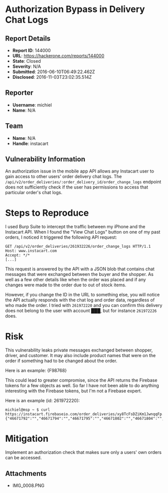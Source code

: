 # Authorization Bypass in Delivery Chat Logs

## Report Details
- **Report ID**: 144000
- **URL**: https://hackerone.com/reports/144000
- **State**: Closed
- **Severity**: N/A
- **Submitted**: 2016-06-10T06:49:22.462Z
- **Disclosed**: 2016-11-03T23:02:35.514Z

## Reporter
- **Username**: michiel
- **Name**: N/A

## Team
- **Name**: N/A
- **Handle**: instacart

## Vulnerability Information
An authorization issue in the mobile app API allows any Instacart user to gain access to other users' order delivery chat logs. The `/api/v2/order_deliveries/:order_delivery_id/order_change_logs` endpoint does not sufficiently check if the user has permissions to access that particular order's chat logs. 

# Steps to Reproduce
I used Burp Suite to intercept the traffic between my iPhone and the Instacart API. When I found the "View 
Chat Logs" button on one of my past orders, I noticed it triggered the following API request:

```
GET /api/v2/order_deliveries/261932226/order_change_logs HTTP/1.1
Host: www.instacart.com
Accept: */*
[...]
```

This request is answered by the API with a JSON blob that contains chat messages that were exchanged between the buyer and the shopper. As well as a few other details like when the order was placed and if any changes were made to the order due to out of stock items. 

However, if you change the ID in the URL to something else, you will notice the API actually responds with the chat log and order data, regardless of who made the order. I tried with `261972220` and you can confirm this delivery does not belong to the user with account ███, but for instance `261972226` does.

# Risk
This vulnerability leaks private messages exchanged between shopper, driver, and customer. It may also include product names that were on the order if something had to be changed about the order. 

Here is an example:
{F98768}

This could lead to greater compromise, since the API returns the Firebase tokens for a few objects as well. So far I have not been able to do anything interesting with the Firebase tokens, but I'm not a Firebase expert. 

Here is an example (id: 261972220):

```
michiel@msp ~ $ curl https://instacart.firebaseio.com/order_deliveries/xy8TcFsDZiKm1JwnqqFp.json
{"46671792":"","46671794":"","46671795":"","46671802":"","46671804":"","46872067":"","46872104":"","46872195":"","46872357":""}%
```

# Mitigation
Implement an authorization check that makes sure only a users' own orders can be accessed.

## Attachments
- IMG_0008.PNG
